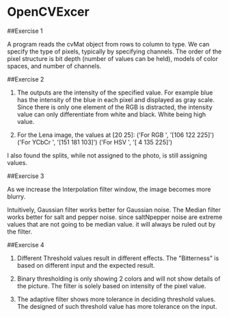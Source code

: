 # OpenCVExcer

##Exercise 1

A program reads the cvMat object from rows to column to type. We can specify the type of pixels, typically by specifying channels. The order of the pixel structure is bit depth (number of values can be held), models of color spaces, and number of channels. 

##Exercise 2

1. The outputs are the intensity of the specified value. For example blue has the intensity of the blue in each pixel and displayed as gray scale. Since there is only one element of the RGB is distracted, the intensity value can only differentiate from white and black. White being high value. 

2. For the Lena image, the values at [20 25]:
('For RGB ', '[106 122 225]')
('For YCbCr ', '[151 181 103]')
('For HSV ', '[  4 135 225]')

I also found the splits, while not assigned to the photo, is still assigning values.

##Exercise 3

As we increase the Interpolation filter window, the image becomes more blurry. 

Intuitively, Gaussian filter works better for Gaussian noise. The Median filter works better for salt and pepper noise. since saltNpepper noise are extreme values that are not going to be median value. it will always be ruled out by the filter. 

##Exercise 4

1. Different Threshold values result in different effects. The "Bitterness" is based on different input and the expected result.

2. Binary thresholding is only showing 2 colors and will not show details of the picture. The filter is solely based on intensity of the pixel value.

3. The adaptive filter shows more tolerance in deciding threshold values. The designed of such threshold value has more tolerance on the input.